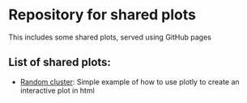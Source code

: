 # Repository for shared plots

This includes some shared plots, served using GitHub pages

## List of shared plots:

* [Random cluster](https://cliedl.github.io/shared_plots/random_cluster.html): Simple example of how to use plotly to create an interactive plot in html

